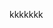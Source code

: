  <!-- explanations of the technologies used, the approach taken, a link to your live site, installation instructions, unsolved problems, -->


 kkkkkkk